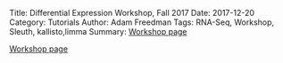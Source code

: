 Title: Differential Expression Workshop, Fall 2017
Date: 2017-12-20
Category: Tutorials
Author: Adam Freedman
Tags: RNA-Seq, Workshop, Sleuth, kallisto,limma
Summary:  [Workshop page](/workshops/HarvardInformatics_DEworkshop_Spring2018.html) 

[Workshop page](/workshops/HarvardInformatics_DEworkshop_Spring2018.html)
